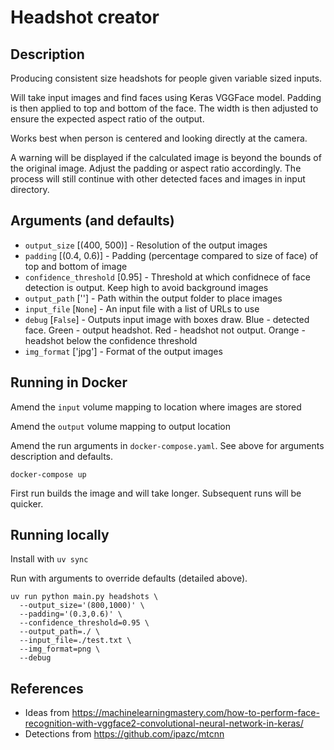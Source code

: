 # Headshot creator

## Description
Producing consistent size headshots for people given variable sized inputs.

Will take input images and find faces using Keras VGGFace model. Padding is then applied to top and bottom of the face. The width is then adjusted to ensure the expected aspect ratio of the output.

Works best when person is centered and looking directly at the camera.

A warning will be displayed if the calculated image is beyond the bounds of the original image. Adjust the padding or aspect ratio accordingly. The process will still continue with other detected faces and images in input directory.

## Arguments (and defaults)
* `output_size` [(400, 500)] - Resolution of the output images
* `padding` [(0.4, 0.6)] - Padding (percentage compared to size of face) of top and bottom of image
* `confidence_threshold` [0.95] - Threshold at which confidnece of face detection is output. Keep high to avoid background images
* `output_path` [''] - Path within the output folder to place images
* `input_file` [`None`] - An input file with a list of URLs to use
* `debug` [`False`] - Outputs input image with boxes draw. Blue - detected face. Green - output headshot. Red - headshot not output. Orange - headshot below the confidence threshold
* `img_format` ['jpg'] - Format of the output images

## Running in Docker
Amend the `input` volume mapping to location where images are stored

Amend the `output` volume mapping to output location

Amend the run arguments in `docker-compose.yaml`. See above for arguments description and defaults.

```
docker-compose up
```

First run builds the image and will take longer. Subsequent runs will be quicker.

## Running locally
Install with `uv sync`

Run with arguments to override defaults (detailed above).
```
uv run python main.py headshots \
  --output_size='(800,1000)' \
  --padding='(0.3,0.6)' \
  --confidence_threshold=0.95 \
  --output_path=./ \
  --input_file=./test.txt \
  --img_format=png \
  --debug
```

## References
* Ideas from https://machinelearningmastery.com/how-to-perform-face-recognition-with-vggface2-convolutional-neural-network-in-keras/
* Detections from https://github.com/ipazc/mtcnn
